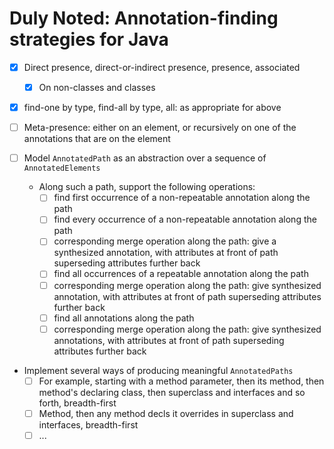 # Duly Noted: Annotation-finding strategies for Java

* [x] Direct presence, direct-or-indirect presence, presence, associated
  * [x] On non-classes and classes
* [x] find-one by type, find-all by type, all: as appropriate for above
* [ ] Meta-presence: either <presence-level> on an element, or
  recursively <presence-level> on one of the annotations that are
  <presence-level> on the element

* [ ] Model `AnnotatedPath` as an abstraction over a sequence of
    `AnnotatedElements`
  * Along such a path, support the following operations:
    * [ ] find first occurrence of a non-repeatable annotation
      along the path
    * [ ] find every occurrence of a non-repeatable annotation
      along the path
    * [ ] corresponding merge operation along the path:
      give a synthesized annotation, with attributes at
      front of path superseding attributes further back
    * [ ] find all occurrences of a repeatable annotation
      along the path
    * [ ] corresponding merge operation along the path:
      give synthesized annotation, with attributes at
      front of path superseding attributes further back
    * [ ] find all annotations along the path
    * [ ] corresponding merge operation along the path:
      give synthesized annotations, with attributes at
      front of path superseding attributes further back

* Implement several ways of producing meaningful
  `AnnotatedPaths`
  * [ ] For example, starting with a method parameter,
    then its method, then method's declaring class, then
    superclass and interfaces and so forth, breadth-first
  * [ ] Method, then any method decls it overrides in
    superclass and interfaces, breadth-first
  * [ ] ...
